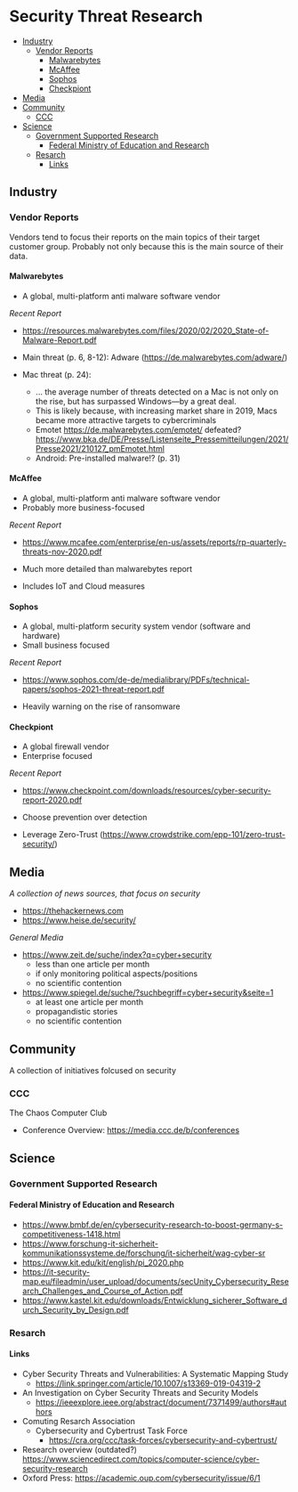 # Security Threat Research

* [Industry](#industry)
  * [Vendor Reports](#vendor-reports)
     * [Malwarebytes](#malwarebytes)
     * [McAffee](#mcaffee)
     * [Sophos](#sophos)
     * [Checkpiont](#checkpiont)
* [Media](#media)
* [Community](#community)
  * [CCC](#ccc)
* [Science](#science)
  * [Government Supported Research](#government-supported-research)
    * [Federal Ministry of Education and Research](#federal-ministry-of-education-and-research)
  * [Resarch](#resarch)
    * [Links](#links)

## Industry 

### Vendor Reports

Vendors tend to focus their reports on the main topics of their target customer group. Probably not only because this is the main source of their data.

#### Malwarebytes 

- A global, multi-platform anti malware software vendor 

*Recent Report*
- https://resources.malwarebytes.com/files/2020/02/2020_State-of-Malware-Report.pdf

- Main threat (p. 6, 8-12): Adware (https://de.malwarebytes.com/adware/)
- Mac threat (p. 24):
  - ... the average number of threats detected on a Mac is not only on the rise, 
    but has surpassed Windows—by a great deal.
  - This is likely because, with increasing market share in 2019,
    Macs became more attractive targets to cybercriminals
  - Emotet https://de.malwarebytes.com/emotet/ defeated? https://www.bka.de/DE/Presse/Listenseite_Pressemitteilungen/2021/Presse2021/210127_pmEmotet.html
  - Android: Pre-installed malware!? (p. 31)
 
#### McAffee
 
- A global, multi-platform anti malware software vendor 
- Probably more business-focused

*Recent Report* 
- https://www.mcafee.com/enterprise/en-us/assets/reports/rp-quarterly-threats-nov-2020.pdf

- Much more detailed than malwarebytes report
- Includes IoT and Cloud measures

#### Sophos

- A global, multi-platform security system vendor (software and hardware)
- Small business focused

*Recent Report* 
- https://www.sophos.com/de-de/medialibrary/PDFs/technical-papers/sophos-2021-threat-report.pdf

- Heavily warning on the rise of ransomware

#### Checkpiont

- A global firewall vendor
- Enterprise focused

*Recent Report*
- https://www.checkpoint.com/downloads/resources/cyber-security-report-2020.pdf
  
- Choose prevention over detection
- Leverage Zero-Trust (https://www.crowdstrike.com/epp-101/zero-trust-security/)

## Media

*A collection of news sources, that focus on security*

- https://thehackernews.com
- https://www.heise.de/security/

*General Media*

- https://www.zeit.de/suche/index?q=cyber+security 
  - less than one article per month
  - if only monitoring political aspects/positions
  - no scientific contention
- https://www.spiegel.de/suche/?suchbegriff=cyber+security&seite=1
  - at least one article per month
  - propagandistic stories  
  - no scientific contention
  
## Community

A collection of initiatives folcused on security

### CCC

The Chaos Computer Club

- Conference Overview: https://media.ccc.de/b/conferences

## Science

### Government Supported Research

#### Federal Ministry of Education and Research

- https://www.bmbf.de/en/cybersecurity-research-to-boost-germany-s-competitiveness-1418.html
- https://www.forschung-it-sicherheit-kommunikationssysteme.de/forschung/it-sicherheit/wag-cyber-sr
- https://www.kit.edu/kit/english/pi_2020.php
- https://it-security-map.eu/fileadmin/user_upload/documents/secUnity_Cybersecurity_Research_Challenges_and_Course_of_Action.pdf
- https://www.kastel.kit.edu/downloads/Entwicklung_sicherer_Software_durch_Security_by_Design.pdf


### Resarch

#### Links

- Cyber Security Threats and Vulnerabilities: A Systematic Mapping Study
  - https://link.springer.com/article/10.1007/s13369-019-04319-2
- An Investigation on Cyber Security Threats and Security Models
  - https://ieeexplore.ieee.org/abstract/document/7371499/authors#authors
- Comuting Resarch Association
    - Cybersecurity and Cybertrust Task Force
      - https://cra.org/ccc/task-forces/cybersecurity-and-cybertrust/
- Research overview (outdated?) https://www.sciencedirect.com/topics/computer-science/cyber-security-research
- Oxford Press: https://academic.oup.com/cybersecurity/issue/6/1

